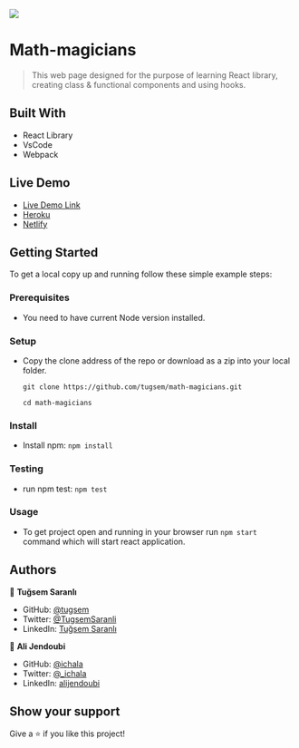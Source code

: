 ![](https://img.shields.io/badge/Microverse-blueviolet)

# Math-magicians

> This web page designed for the purpose of learning React library, creating class & functional components and using hooks.


## Built With

- React Library
- VsCode
- Webpack

## Live Demo 

- [Live Demo Link](https://tugsem.github.io/math-magicians)
- [Heroku](https://fast-stream-72369.herokuapp.com)
- [Netlify]([https://fast-stream-72369.herokuapp.com](https://6298d146a58fcf346aff4fe2--vocal-phoenix-be459e.netlify.app))

## Getting Started

To get a local copy up and running follow these simple example steps:

### Prerequisites

- You need to have current Node version installed.

### Setup

- Copy the clone address of the repo or download as a zip into your local folder.

  `git clone https://github.com/tugsem/math-magicians.git`

  `cd math-magicians`

### Install

- Install npm: 
 `npm install`
 
 ### Testing

- run npm test: 
 `npm test`

### Usage

- To get project open and running in your browser run `npm start` command which will start react application.


## Authors

👤 **Tuğsem Saranlı**

- GitHub: [@tugsem](https://github.com/tugsem)
- Twitter: [@TugsemSaranli](https://twitter.com/TugsemSaranli)
- LinkedIn: [Tuğsem Saranlı](https://www.linkedin.com/in/tuğsem-saranlı-5b2a98230/?locale=en_US)

👤 **Ali Jendoubi**

- GitHub: [@ichala](https://github.com/ichala)
- Twitter: [@_ichala](https://twitter.com/_ichala)
- LinkedIn: [alijendoubi](https://www.linkedin.com/in/alijendoubi/)

## Show your support

Give a ⭐️ if you like this project!




